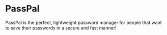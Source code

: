 # PassPal

PassPal is the perfect, lightweight password manager for people that want to save their passwords in a secure and fast manner!

